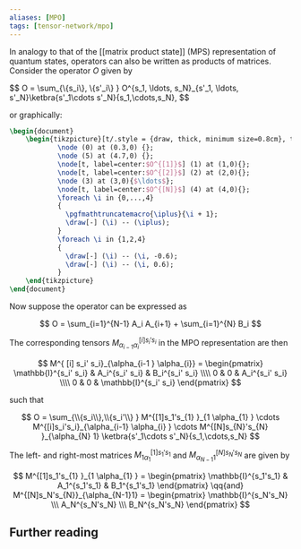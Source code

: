 ```yaml
---
aliases: [MPO]
tags: [tensor-network/mpo]
---
```


In analogy to that of the [[matrix product state]] (MPS) representation of quantum states, operators can also be written as products of matrices. Consider the operator $O$ given by

<div>
$$
    O = \sum_{\{s_i\}, \{s'_i\} } O^{s_1, \ldots, s_N}_{s'_1, \ldots, s'_N}\ketbra{s'_1\cdots s'_N}{s_1,\cdots,s_N},
$$
</div>

or graphically:
```tikz
\begin{document}
	\begin{tikzpicture}[t/.style = {draw, thick, minimum size=0.8cm}, thick, scale=1.2]
	        \node (0) at (0.3,0) {};
	        \node (5) at (4.7,0) {};
	        \node[t, label=center:$O^{[1]}$] (1) at (1,0){};
	        \node[t, label=center:$O^{[2]}$] (2) at (2,0){};
	        \node (3) at (3,0){$\ldots$};
	        \node[t, label=center:$O^{[N]}$] (4) at (4,0){};
	        \foreach \i in {0,...,4}
	        {
	          \pgfmathtruncatemacro{\iplus}{\i + 1};
	          \draw[-] (\i) -- (\iplus);
	        }
	        \foreach \i in {1,2,4}
	        {
	          \draw[-] (\i) -- (\i, -0.6);
	          \draw[-] (\i) -- (\i, 0.6);
	        }
	\end{tikzpicture}
\end{document}
```
Now suppose the operator can be expressed as

$$
    O = \sum_{i=1}^{N-1} A_i A_{i+1} + \sum_{i=1}^{N} B_i
$$

The corresponding tensors $M^{[i]s_i's_i}_{ \alpha_{i-1} \alpha_{i} }$ in the MPO representation are then

$$
    M^{ [i] s_i' s_i}_{\alpha_{i-1 } \alpha_{i}} = \begin{pmatrix}
        \mathbb{I}^{s_i' s_i} & A_i^{s_i' s_i} & B_i^{s_i' s_i} \\\\
        0 & 0 & A_i^{s_i' s_i} \\\\
        0 & 0 & \mathbb{I}^{s_i' s_i}
    \end{pmatrix}
$$

such that

$$
    O = \sum_{\\{s_i\\},\\{s_i'\\} }
    M^{[1]s_1's_{1} }_{1 \alpha_{1} }
    \cdots
    M^{[i]s_i's_i}_{\alpha_{i-1} \alpha_{i}  }
    \cdots
    M^{[N]s_{N}'s_{N} }_{\alpha_{N} 1}
    \ketbra{s'_1\cdots s'_N}{s_1,\cdots,s_N}
$$


The left- and right-most matrices $M^{[1]s_1's_{1} }_{1 \alpha_{1} }$ and $M^{[N]s_N's_{N} }_{ \alpha_{N-1} 1}$ are given by

$$
    M^{[1]s_1's_{1} }_{1 \alpha_{1} } = \begin{pmatrix}
        \mathbb{I}^{s_1's_1} & A_1^{s_1's_1} & B_1^{s_1's_1}
    \end{pmatrix}
    \qq{and}
    M^{[N]s_N's_{N}}_{\alpha_{N-1}1} = \begin{pmatrix}
        \mathbb{I}^{s_N's_N} \\\ A_N^{s_N's_N} \\\ B_N^{s_N's_N}
    \end{pmatrix}
$$


## Further reading
